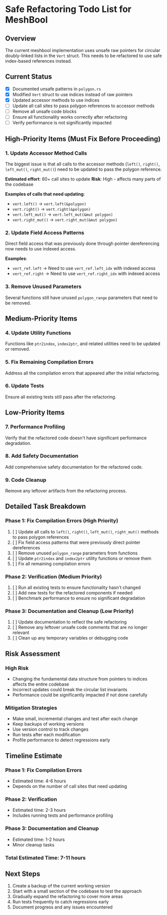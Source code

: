 # Safe Refactoring Todo List for MeshBool

## Overview
The current meshbool implementation uses unsafe raw pointers for circular doubly-linked lists in the `Vert` struct. This needs to be refactored to use safe index-based references instead.

## Current Status
- [x] Documented unsafe patterns in `polygon.rs`
- [x] Modified `Vert` struct to use indices instead of raw pointers
- [x] Updated accessor methods to use indices
- [ ] Update all call sites to pass polygon references to accessor methods
- [ ] Remove all unsafe code blocks
- [ ] Ensure all functionality works correctly after refactoring
- [ ] Verify performance is not significantly impacted

## High-Priority Items (Must Fix Before Proceeding)

### 1. Update Accessor Method Calls
The biggest issue is that all calls to the accessor methods (`left()`, `right()`, `left_mut()`, `right_mut()`) need to be updated to pass the polygon reference.

**Estimated effort**: 60+ call sites to update
**Risk**: High - affects many parts of the codebase

**Examples of calls that need updating**:
- `vert.left()` → `vert.left(&polygon)`
- `vert.right()` → `vert.right(&polygon)`
- `vert.left_mut()` → `vert.left_mut(&mut polygon)`
- `vert.right_mut()` → `vert.right_mut(&mut polygon)`

### 2. Update Field Access Patterns
Direct field access that was previously done through pointer dereferencing now needs to use indexed access.

**Examples**:
- `vert_ref.left` → Need to use `vert_ref.left_idx` with indexed access
- `vert_ref.right` → Need to use `vert_ref.right_idx` with indexed access

### 3. Remove Unused Parameters
Several functions still have unused `polygon_range` parameters that need to be removed.

## Medium-Priority Items

### 4. Update Utility Functions
Functions like `ptr2index`, `index2ptr`, and related utilities need to be updated or removed.

### 5. Fix Remaining Compilation Errors
Address all the compilation errors that appeared after the initial refactoring.

### 6. Update Tests
Ensure all existing tests still pass after the refactoring.

## Low-Priority Items

### 7. Performance Profiling
Verify that the refactored code doesn't have significant performance degradation.

### 8. Add Safety Documentation
Add comprehensive safety documentation for the refactored code.

### 9. Code Cleanup
Remove any leftover artifacts from the refactoring process.

## Detailed Task Breakdown

### Phase 1: Fix Compilation Errors (High Priority)
1. [ ] Update all calls to `left()`, `right()`, `left_mut()`, `right_mut()` methods to pass polygon references
2. [ ] Fix field access patterns that were previously direct pointer dereferences
3. [ ] Remove unused `polygon_range` parameters from functions
4. [ ] Update `ptr2index` and `index2ptr` utility functions or remove them
5. [ ] Fix all remaining compilation errors

### Phase 2: Verification (Medium Priority)
1. [ ] Run all existing tests to ensure functionality hasn't changed
2. [ ] Add new tests for the refactored components if needed
3. [ ] Benchmark performance to ensure no significant degradation

### Phase 3: Documentation and Cleanup (Low Priority)
1. [ ] Update documentation to reflect the safe refactoring
2. [ ] Remove any leftover unsafe code comments that are no longer relevant
3. [ ] Clean up any temporary variables or debugging code

## Risk Assessment

### High Risk
- Changing the fundamental data structure from pointers to indices affects the entire codebase
- Incorrect updates could break the circular list invariants
- Performance could be significantly impacted if not done carefully

### Mitigation Strategies
- Make small, incremental changes and test after each change
- Keep backups of working versions
- Use version control to track changes
- Run tests after each modification
- Profile performance to detect regressions early

## Timeline Estimate

### Phase 1: Fix Compilation Errors
- Estimated time: 4-6 hours
- Depends on the number of call sites that need updating

### Phase 2: Verification
- Estimated time: 2-3 hours
- Includes running tests and performance profiling

### Phase 3: Documentation and Cleanup
- Estimated time: 1-2 hours
- Minor cleanup tasks

### Total Estimated Time: 7-11 hours

## Next Steps

1. Create a backup of the current working version
2. Start with a small section of the codebase to test the approach
3. Gradually expand the refactoring to cover more areas
4. Run tests frequently to catch regressions early
5. Document progress and any issues encountered